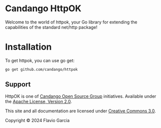 # Candango HttpOK

Welcome to the world of httpok, your Go library for extending the capabilities
of the standard net/http package!

# Installation
To get httpok, you can use go get:

```
go get github.com/candango/httpok
```

## Support

HttpOK is one of
[Candango Open Source Group](http://www.candango.org/projects/)
initiatives. Available under the
[Apache License, Version 2.0](http://www.apache.org/licenses/LICENSE-2.0.html).

This site and all documentation are licensed under
[Creative Commons 3.0](http://creativecommons.org/licenses/by/3.0/).

Copyright © 2024 Flavio Garcia
